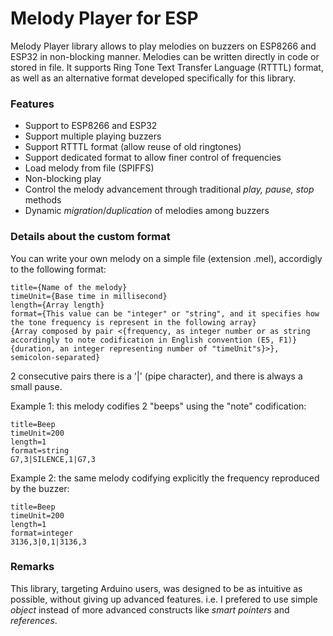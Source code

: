 # Melody Player for ESP
Melody Player library allows to play melodies on buzzers on ESP8266 and ESP32 in non-blocking manner. Melodies can be written directly in code or stored in file. It supports Ring Tone Text Transfer Language (RTTTL) format, as well as an alternative format developed specifically for this library.

### Features

- Support to ESP8266 and ESP32
- Support multiple playing buzzers
- Support RTTTL format (allow reuse of old ringtones)
- Support dedicated format to allow finer control of frequencies
- Load melody from file (SPIFFS)
- Non-blocking play
- Control the melody advancement through traditional *play, pause, stop* methods
- Dynamic *migration*/*duplication* of melodies among buzzers

### Details about the custom format
You can write your own melody on a simple file (extension .mel), accordigly to the following format:
    
    title={Name of the melody}
    timeUnit={Base time in millisecond}
    length={Array length}
    format={This value can be "integer" or "string", and it specifies how the tone frequency is represent in the following array}
    {Array composed by pair <{frequency, as integer number or as string accordingly to note codification in English convention (E5, F1)} {duration, an integer representing number of "timeUnit"s}>}, semicolon-separated}
2 consecutive pairs there is a '|' (pipe character), and there is always a small pause.

Example 1: this melody codifies 2 "beeps" using the "note" codification:

    title=Beep
    timeUnit=200
    length=1
    format=string
    G7,3|SILENCE,1|G7,3

Example 2: the same melody codifying explicitly the frequency reproduced by the buzzer:

    title=Beep
    timeUnit=200
    length=1
    format=integer
    3136,3|0,1|3136,3

### Remarks
This library, targeting Arduino users, was designed to be as intuitive as possible, without giving up advanced features. i.e. I prefered to use simple *object* instead of more advanced constructs like *smart pointers* and *references*. 

